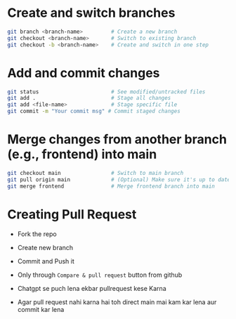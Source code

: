 #  Create and switch branches

```bash
git branch <branch-name>         # Create a new branch
git checkout <branch-name>       # Switch to existing branch
git checkout -b <branch-name>    # Create and switch in one step
```

#  Add and commit changes

```bash
git status                       # See modified/untracked files
git add .                        # Stage all changes
git add <file-name>              # Stage specific file
git commit -m "Your commit msg" # Commit staged changes
```


# Merge changes from another branch (e.g., frontend) into main

```bash
git checkout main                # Switch to main branch
git pull origin main             # (Optional) Make sure it's up to date
git merge frontend               # Merge frontend branch into main
```


# Creating Pull Request

- Fork the repo
- Create new branch
- Commit and Push it
- Only through `Compare & pull request` button from github



- Chatgpt se puch lena ekbar pullrequest kese Karna
- Agar pull request nahi karna hai toh direct main mai kam kar lena aur commit kar lena